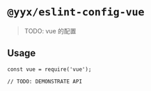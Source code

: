# `@yyx/eslint-config-vue`

> TODO: vue 的配置

## Usage

```
const vue = require('vue');

// TODO: DEMONSTRATE API
```
